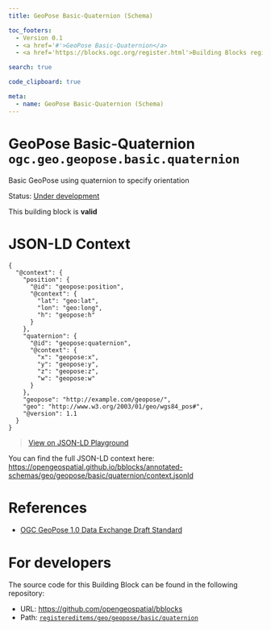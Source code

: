 ```yaml
---
title: GeoPose Basic-Quaternion (Schema)

toc_footers:
  - Version 0.1
  - <a href='#'>GeoPose Basic-Quaternion</a>
  - <a href='https://blocks.ogc.org/register.html'>Building Blocks register</a>

search: true

code_clipboard: true

meta:
  - name: GeoPose Basic-Quaternion (Schema)
---
```



# GeoPose Basic-Quaternion `ogc.geo.geopose.basic.quaternion`

Basic GeoPose using quaternion to specify orientation

<p class="status">
    <span data-rainbow-uri="http://www.opengis.net/def/status">Status</span>:
    <a href="http://www.opengis.net/def/status/under-development" target="_blank" data-rainbow-uri>Under development</a>
</p>

<aside class="success">
This building block is <strong>valid</strong>
</aside>


# JSON-LD Context

```json--ldContext
{
  "@context": {
    "position": {
      "@id": "geopose:position",
      "@context": {
        "lat": "geo:lat",
        "lon": "geo:long",
        "h": "geopose:h"
      }
    },
    "quaternion": {
      "@id": "geopose:quaternion",
      "@context": {
        "x": "geopose:x",
        "y": "geopose:y",
        "z": "geopose:z",
        "w": "geopose:w"
      }
    },
    "geopose": "http://example.com/geopose/",
    "geo": "http://www.w3.org/2003/01/geo/wgs84_pos#",
    "@version": 1.1
  }
}
```

> <a target="_blank" href="https://json-ld.org/playground/#json-ld=https%3A%2F%2Fopengeospatial.github.io%2Fbblocks%2Fannotated-schemas%2Fgeo%2Fgeopose%2Fbasic%2Fquaternion%2Fcontext.jsonld">View on JSON-LD Playground</a>

You can find the full JSON-LD context here:
<a href="https://opengeospatial.github.io/bblocks/annotated-schemas/geo/geopose/basic/quaternion/context.jsonld" target="_blank">https://opengeospatial.github.io/bblocks/annotated-schemas/geo/geopose/basic/quaternion/context.jsonld</a>

# References

* [OGC GeoPose 1.0 Data Exchange Draft Standard](https://docs.ogc.org/dis/21-056r10/21-056r10.html)

# For developers

The source code for this Building Block can be found in the following repository:

* URL: <a href="https://github.com/opengeospatial/bblocks" target="_blank">https://github.com/opengeospatial/bblocks</a>
* Path:
<code><a href="https://github.com/opengeospatial/bblocks/blob/HEAD/registereditems/geo/geopose/basic/quaternion" target="_blank">registereditems/geo/geopose/basic/quaternion</a></code>

